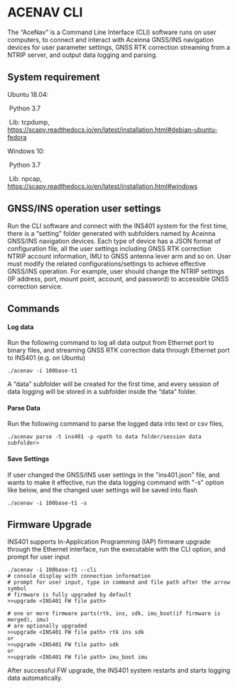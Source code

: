 # ACENAV CLI 

The “AceNav” is a Command Line Interface (CLI) software runs on user computers, to connect and interact with Aceinna GNSS/INS navigation devices for user parameter settings, GNSS RTK correction streaming from a NTRIP server, and output data logging and parsing.

## System requirement

Ubuntu 18.04:

​      Python 3.7

​      Lib: tcpdump, https://scapy.readthedocs.io/en/latest/installation.html#debian-ubuntu-fedora

 

Windows 10:

​      Python 3.7

​      Lib: npcap, https://scapy.readthedocs.io/en/latest/installation.html#windows


## GNSS/INS operation user settings

Run the CLI software and connect with the INS401 system for the first time, there is a “setting” folder generated with subfolders named by Aceinna GNSS/INS navigation devices. Each type of device has a JSON format of configuration file, all the user settings including GNSS RTK correction NTRIP account information, IMU to GNSS antenna lever arm and so on. User must modify the related configurations/settings to achieve effective GNSS/INS operation. For example, user should change the NTRIP settings (IP address, port, mount point, account, and password) to accessible GNSS correction service.

## Commands

#### Log data

Run the following command to log all data output from Ethernet port to binary files, and streaming GNSS RTK correction data through Ethernet port to INS401 (e.g. on Ubuntu)

```shell
./acenav -i 100base-t1
```

A “data” subfolder will be created for the first time, and every session of data logging will be stored in a subfolder inside the “data” folder.

#### Parse Data

Run the following command to parse the logged data into text or csv files, 

```shell
./acenav parse -t ins401 -p <path to data folder/session data subfolder>
```

#### Save Settings

If user changed the GNSS/INS user settings in the "ins401.json" file, and wants to make it effective, run the data logging command with "-s" option like below, and the changed user settings will be saved into flash

```shell
./acenav -i 100base-t1 -s
```

## Firmware Upgrade

INS401 supports In-Application Programming (IAP) firmware upgrade through the Ethernet interface, run the executable with the CLI option, and prompt for user input 

```shell
./acenav -i 100base-t1 --cli
# console display with connection information
# prompt for user input, type in command and file path after the arrow symbol
# firmware is fully upgraded by default
>>upgrade <INS401 FW file path>

# one or more firmware parts(rtk, ins, sdk, imu_boot(if firmware is merged), imu) 
# are optionally upgraded
>>upgrade <INS401 FW file path> rtk ins sdk
or
>>upgrade <INS401 FW file path> sdk
or
>>upgrade <INS401 FW file path> imu_boot imu
```

After successful FW upgrade, the INS401 system restarts and starts logging data automatically. 
